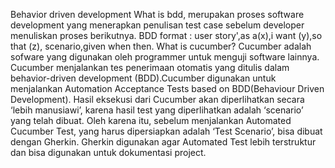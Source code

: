 Behavior driven development
What is bdd, merupakan proses software development yang menerapkan penulisan test case sebelum developer menuliskan proses berikutnya. 
BDD format : user story',as a(x),i want (y),so that (z), scenario,given when then. 
What is cucumber? Cucumber adalah sofware yang digunakan oleh programmer untuk menguji software lainnya. Cucumber menjalankan tes penerimaan otomatis yang ditulis dalam behavior-driven development (BDD).Cucumber digunakan untuk menjalankan Automation Acceptance Tests based on BDD(Behaviour Driven Development). Hasil eksekusi dari Cucumber akan diperlihatkan secara ‘lebih manusiawi’, karena hasil test yang diperlihatkan adalah ‘scenario’ yang telah dibuat. Oleh karena itu, sebelum menjalankan Automated Cucumber Test, yang harus dipersiapkan adalah ‘Test Scenario’, bisa dibuat dengan Gherkin. Gherkin digunakan agar Automated Test lebih terstruktur dan bisa digunakan untuk dokumentasi project.
